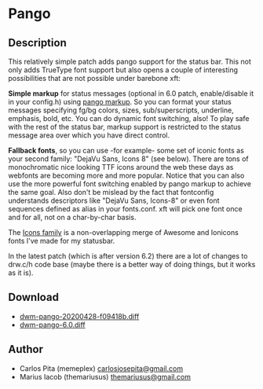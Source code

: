 Pango
=====

Description
-----------
This relatively simple patch adds pango support for the status bar. This not only adds
TrueType font support but also opens a couple of interesting possibilities that are
not possible under barebone xft:

**Simple markup** for status messages (optional in 6.0 patch, enable/disable it in your
config.h) using
[pango markup](https://developer.gnome.org/pango/stable/PangoMarkupFormat.html). So
you can format your status messages specifying fg/bg colors, sizes,
sub/superscripts, underline, emphasis, bold, etc. You can do dynamic font
switching, also! To play safe with the rest of the status bar, markup support
is restricted to the status message area over which you have direct control.

**Fallback fonts**, so you can use -for example- some set of iconic fonts as
your second family: "DejaVu Sans, Icons 8" (see below). There are tons of
monochromatic nice looking TTF icons around the web these days as webfonts are
becoming more and more popular. Notice that you can also use the more powerful
font switching enabled by pango markup to achieve the same goal. Also don't be
mislead by the fact that fontconfig understands descriptors like "DejaVu Sans,
Icons-8" or even font sequences defined as alias in your fonts.conf. xft will
pick one font once and for all, not on a char-by-char basis.

The [Icons family](https://aur.archlinux.org/packages/ttf-font-icons/) is a
non-overlapping merge of Awesome and Ionicons fonts I've made for my statusbar.

In the latest patch (which is after version 6.2) there are a lot of changes to
drw.c/h code base (maybe there is a better way of doing things, but it works
as it is).

Download
--------
* [dwm-pango-20200428-f09418b.diff](dwm-pango-20200428-f09418b.diff)
* [dwm-pango-6.0.diff](dwm-pango-6.0.diff)

Author
------
* Carlos Pita (memeplex) <carlosjosepita@gmail.com>
* Marius Iacob (themariusus) <themariusus@gmail.com>
